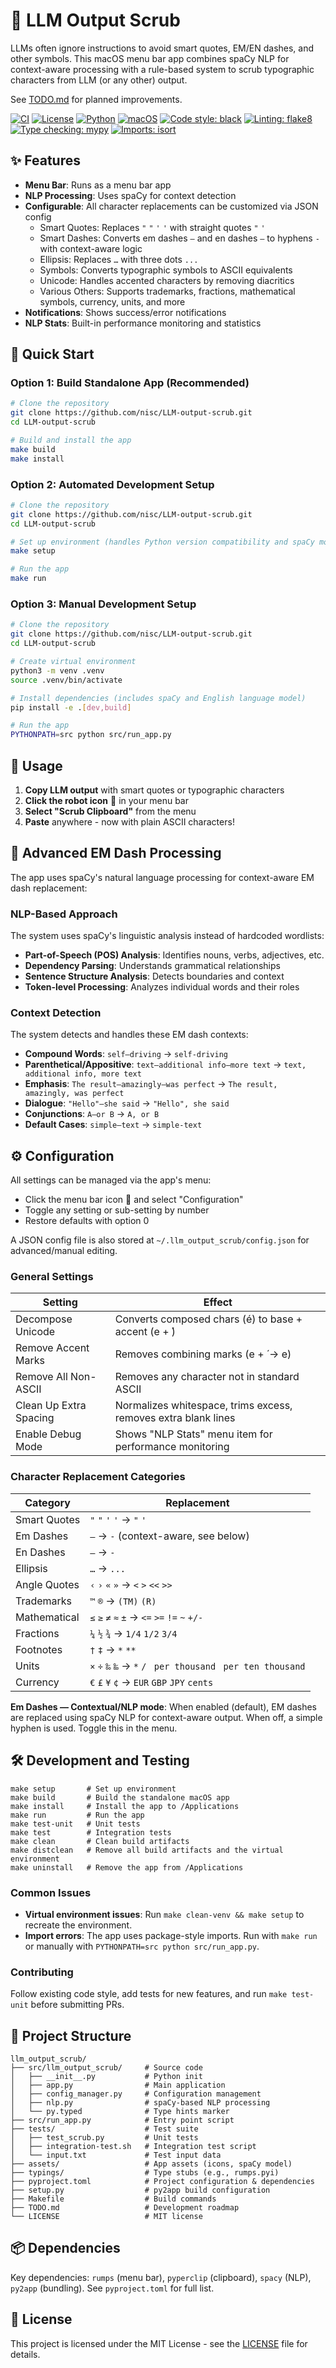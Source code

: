 # 🧹 LLM Output Scrub

LLMs often ignore instructions to avoid smart quotes, EM/EN dashes, and other symbols. This macOS menu bar app combines spaCy NLP for context-aware processing with a rule-based system to scrub typographic characters from LLM (or any other) output.

See [TODO.md](TODO.md) for planned improvements.


[![CI](https://github.com/nisc/LLM-output-scrub/actions/workflows/ci.yml/badge.svg)](https://github.com/nisc/LLM-output-scrub/actions/workflows/ci.yml)
[![License](https://img.shields.io/badge/license-MIT-blue.svg)](LICENSE)
[![Python](https://img.shields.io/badge/python-3.9+-blue.svg)](https://www.python.org/downloads/)
[![macOS](https://img.shields.io/badge/macOS-10.12+-green.svg)](https://www.apple.com/macos/)
[![Code style: black](https://img.shields.io/badge/code%20style-black-000000.svg)](https://github.com/psf/black)
[![Linting: flake8](https://img.shields.io/badge/linting-flake8-yellow.svg)](https://flake8.pycqa.org/)
[![Type checking: mypy](https://img.shields.io/badge/type%20checking-mypy-blue.svg)](https://mypy.readthedocs.io/)
[![Imports: isort](https://img.shields.io/badge/%20imports-isort-%231674b1?style=flat&labelColor=ef8336)](https://pycqa.github.io/isort/)

## ✨ Features

- **Menu Bar**: Runs as a menu bar app
- **NLP Processing**: Uses spaCy for context detection
- **Configurable**: All character replacements can be customized via JSON config
  - Smart Quotes: Replaces `"` `"` `'` `'` with straight quotes `"` `'`
  - Smart Dashes: Converts em dashes `—` and en dashes `–` to hyphens `-` with context-aware logic
  - Ellipsis: Replaces `…` with three dots `...`
  - Symbols: Converts typographic symbols to ASCII equivalents
  - Unicode: Handles accented characters by removing diacritics
  - Various Others: Supports trademarks, fractions, mathematical symbols, currency, units, and more
- **Notifications**: Shows success/error notifications
- **NLP Stats**: Built-in performance monitoring and statistics

## 🚀 Quick Start

### Option 1: Build Standalone App (Recommended)

```bash
# Clone the repository
git clone https://github.com/nisc/LLM-output-scrub.git
cd LLM-output-scrub

# Build and install the app
make build
make install
```

### Option 2: Automated Development Setup

```bash
# Clone the repository
git clone https://github.com/nisc/LLM-output-scrub.git
cd LLM-output-scrub

# Set up environment (handles Python version compatibility and spaCy model)
make setup

# Run the app
make run
```

### Option 3: Manual Development Setup

```bash
# Clone the repository
git clone https://github.com/nisc/LLM-output-scrub.git
cd LLM-output-scrub

# Create virtual environment
python3 -m venv .venv
source .venv/bin/activate

# Install dependencies (includes spaCy and English language model)
pip install -e .[dev,build]

# Run the app
PYTHONPATH=src python src/run_app.py
```

## 📖 Usage

1. **Copy LLM output** with smart quotes or typographic characters
2. **Click the robot icon** 🤖 in your menu bar
3. **Select "Scrub Clipboard"** from the menu
4. **Paste** anywhere - now with plain ASCII characters!

## 🧠 Advanced EM Dash Processing

The app uses spaCy's natural language processing for context-aware EM dash replacement:

### NLP-Based Approach

The system uses spaCy's linguistic analysis instead of hardcoded wordlists:

- **Part-of-Speech (POS) Analysis**: Identifies nouns, verbs, adjectives, etc.
- **Dependency Parsing**: Understands grammatical relationships
- **Sentence Structure Analysis**: Detects boundaries and context
- **Token-level Processing**: Analyzes individual words and their roles

### Context Detection

The system detects and handles these EM dash contexts:

- **Compound Words**: `self—driving` → `self-driving`
- **Parenthetical/Appositive**: `text—additional info—more text` → `text, additional info, more text`
- **Emphasis**: `The result—amazingly—was perfect` → `The result, amazingly, was perfect`
- **Dialogue**: `"Hello"—she said` → `"Hello", she said`
- **Conjunctions**: `A—or B` → `A, or B`
- **Default Cases**: `simple—text` → `simple-text`

## ⚙️ Configuration

All settings can be managed via the app's menu:

- Click the menu bar icon 🤖 and select "Configuration"
- Toggle any setting or sub-setting by number
- Restore defaults with option 0

A JSON config file is also stored at `~/.llm_output_scrub/config.json` for advanced/manual editing.

### General Settings

| Setting                | Effect                                                      |
|------------------------|-------------------------------------------------------------|
| Decompose Unicode      | Converts composed chars (é) to base + accent (e + ́)        |
| Remove Accent Marks    | Removes combining marks (e + ́ → e)                         |
| Remove All Non-ASCII   | Removes any character not in standard ASCII                 |
| Clean Up Extra Spacing | Normalizes whitespace, trims excess, removes extra blank lines |
| Enable Debug Mode      | Shows "NLP Stats" menu item for performance monitoring      |

### Character Replacement Categories

| Category      | Replacement                                    |
|---------------|------------------------------------------------|
| Smart Quotes  | `"` `"` `'` `'` → `"` `'`                     |
| Em Dashes     | `—` → `-` (context-aware, see below)          |
| En Dashes     | `–` → `-`                                     |
| Ellipsis      | `…` → `...`                                   |
| Angle Quotes  | `‹` `›` `«` `»` → `<` `>` `<<` `>>`           |
| Trademarks    | `™` `®` → `(TM)` `(R)`                        |
| Mathematical  | `≤` `≥` `≠` `≈` `±` → `<=` `>=` `!=` `~` `+/-` |
| Fractions     | `¼` `½` `¾` → `1/4` `1/2` `3/4`              |
| Footnotes     | `†` `‡` → `*` `**`                            |
| Units         | `×` `÷` `‰` `‱` → `*` `/` ` per thousand` ` per ten thousand` |
| Currency      | `€` `£` `¥` `¢` → `EUR` `GBP` `JPY` `cents`  |

**Em Dashes — Contextual/NLP mode**: When enabled (default), EM dashes are replaced using spaCy NLP for context-aware output. When off, a simple hyphen is used. Toggle this in the menu.

## 🛠️ Development and Testing

```make
make setup       # Set up environment
make build       # Build the standalone macOS app
make install     # Install the app to /Applications
make run         # Run the app
make test-unit   # Unit tests
make test        # Integration tests
make clean       # Clean build artifacts
make distclean   # Remove all build artifacts and the virtual environment
make uninstall   # Remove the app from /Applications
```

### Common Issues
- **Virtual environment issues**: Run `make clean-venv && make setup` to recreate the environment.
- **Import errors**: The app uses package-style imports. Run with `make run` or manually with `PYTHONPATH=src python src/run_app.py`.

### Contributing
Follow existing code style, add tests for new features, and run `make test-unit` before submitting PRs.

## 📁 Project Structure

```
llm_output_scrub/
├── src/llm_output_scrub/     # Source code
│   ├── __init__.py           # Python init
│   ├── app.py                # Main application
│   ├── config_manager.py     # Configuration management
│   ├── nlp.py                # spaCy-based NLP processing
│   └── py.typed              # Type hints marker
├── src/run_app.py            # Entry point script
├── tests/                    # Test suite
│   ├── test_scrub.py         # Unit tests
│   ├── integration-test.sh   # Integration test script
│   └── input.txt             # Test input data
├── assets/                   # App assets (icons, spaCy model)
├── typings/                  # Type stubs (e.g., rumps.pyi)
├── pyproject.toml            # Project configuration & dependencies
├── setup.py                  # py2app build configuration
├── Makefile                  # Build commands
├── TODO.md                   # Development roadmap
└── LICENSE                   # MIT license
```

## 📦 Dependencies

Key dependencies: `rumps` (menu bar), `pyperclip` (clipboard), `spacy` (NLP), `py2app` (bundling). See `pyproject.toml` for full list.

## 📝 License

This project is licensed under the MIT License - see the [LICENSE](LICENSE) file for details.
